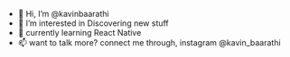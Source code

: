- 👋 Hi, I’m @kavinbaarathi
- 👀 I’m interested in Discovering new stuff
- 🌱 currently learning React Native
- 📫 want to talk more? connect me through, instagram @kavin_baarathi

<!---
kavinbaarathi/kavinbaarathi is a ✨ special ✨ repository because its `README.md` (this file) appears on your GitHub profile.
You can click the Preview link to take a look at your changes.
--->
